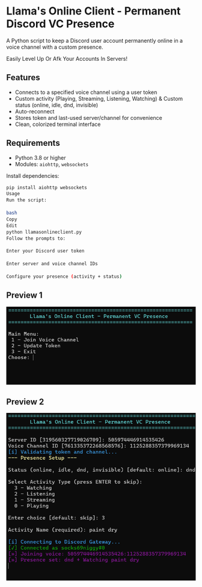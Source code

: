 # Llama's Online Client - Permanent Discord VC Presence

A Python script to keep a Discord user account permanently online in a voice channel with a custom presence.

Easily Level Up Or Afk Your Accounts In Servers! 

## Features

- Connects to a specified voice channel using a user token
- Custom activity (Playing, Streaming, Listening, Watching) & Custom status (online, idle, dnd, invisible)
- Auto-reconnect 
- Stores token and last-used server/channel for convenience
- Clean, colorized terminal interface

## Requirements

- Python 3.8 or higher
- Modules: `aiohttp`, `websockets`

Install dependencies:

```bash
pip install aiohttp websockets
Usage
Run the script:

bash
Copy
Edit
python llamasonlineclient.py
Follow the prompts to:

Enter your Discord user token

Enter server and voice channel IDs

Configure your presence (activity + status)

```

## Preview 1
![Preview 1](https://raw.githubusercontent.com/aserav/llamasonlineclient/main/preview1.png)

## Preview 2
![Preview 2](https://raw.githubusercontent.com/aserav/llamasonlineclient/main/preview2.png)

